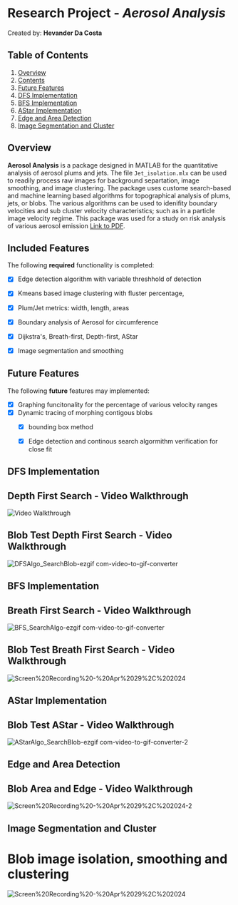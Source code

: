 # Research Project - *Aerosol Analysis*

Created by: **Hevander Da Costa**

## Table of Contents

1. [Overview](#Overview)
2. [Contents](#Contents)
3. [Future Features](#Future_Features)
4. [DFS Implementation](#DFS_Implementation)
5. [BFS Implementation](#BFS_Implementation)
6. [AStar Implementation](#AStar_Implementation)
7. [Edge and Area Detection](#Edge_and_Area_Detection)
8. [Image Segmentation and Cluster](#Image_Segmentation_and_Cluster)






## Overview
**Aerosol Analysis** is a package designed in MATLAB for the quantitative analysis of aerosol plums and jets. The file `Jet_isolation.mlx` can be used to readily process raw images for background separtation, image smoothing, and image clustering. The package uses custome search-based and machine learning based algorithms for topographical analysis of plums, jets, or blobs. The various algorithms can be used to idenifity boundary velocities and sub cluster velocity characteristics; such as in a particle image velocity regime. This package was used for a study on risk analysis of various aerosol emission  [Link to PDF](https://onlinelibrary.wiley.com/doi/epdf/10.1111/ina.13064).



## Included Features

The following **required** functionality is completed:

- [X] Edge detection algorithm with variable threshhold of detection
- [X] Kmeans based image clustering with fluster percentage,
- [X] Plum/Jet metrics: width, length, areas
- [X] Boundary analysis of Aerosol for circumference 
- [X] Dijkstra's, Breath-first, Depth-first, AStar
- [X] Image segmentation and smoothing 

 
## Future Features
The following **future** features may implemented:

- [X] Graphing funcitonality for the percentage of various velocity ranges
- [X] Dynamic tracing of morphing contigous blobs
  - [X] bounding box method
  - [X] Edge detection and continous search algormithm verification for close fit
  

## DFS Implementation
## Depth First Search - Video Walkthrough 
<img src='https://i.imgur.com/vhr4qox.gif' title='Video Walkthrough' width='' alt='Video Walkthrough' />

## Blob Test Depth First Search - Video Walkthrough
![DFSAlgo_SearchBlob-ezgif com-video-to-gif-converter](https://github.com/Hevander27/BoundaryAnalysis/assets/45948489/b400babe-8c20-4368-8ff4-c3d08ec81bca)

## BFS Implementation
## Breath First Search - Video Walkthrough 
![BFS_SearchAlgo-ezgif com-video-to-gif-converter](https://github.com/Hevander27/BoundaryAnalysis/assets/45948489/116b050b-2545-4420-a7ab-f1fdf934eb9a)

## Blob Test Breath First Search - Video Walkthrough 
![Screen%20Recording%20-%20Apr%2029%2C%202024](https://github.com/Hevander27/BoundaryAnalysis/assets/45948489/1ea0e652-2dd2-43e2-bfe7-ca1f8df85bd4)

## AStar Implementation
## Blob Test AStar - Video Walkthrough
![AStarAlgo_SearchBlob-ezgif com-video-to-gif-converter-2](https://github.com/Hevander27/BoundaryAnalysis/assets/45948489/0461e6c7-8125-43e0-bffc-280eb0dd4239)

## Edge and Area Detection
## Blob Area and Edge - Video Walkthrough
![Screen%20Recording%20-%20Apr%2029%2C%202024-2](https://github.com/Hevander27/BoundaryAnalysis/assets/45948489/9ed50096-a316-4f16-89f8-2f3ec4c8c962)

## Image Segmentation and Cluster
# Blob image isolation, smoothing and clustering
![Screen%20Recording%20-%20Apr%2029%2C%202024](https://github.com/Hevander27/BoundaryAnalysis/assets/45948489/9adef4f5-e69f-4c27-a289-708de803ff92)






